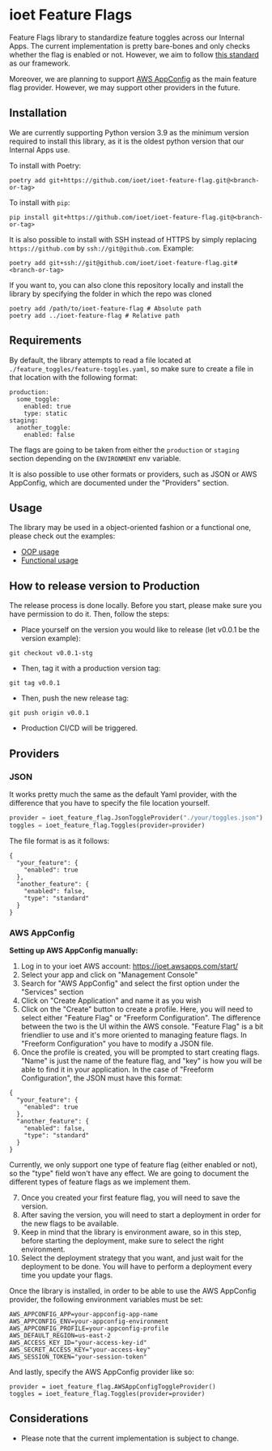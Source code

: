 # ioet Feature Flags

Feature Flags library to standardize feature toggles across our Internal Apps.
The current implementation is pretty bare-bones and only checks whether the flag is enabled or not.
However, we aim to follow [this standard](https://martinfowler.com/articles/feature-toggles.html) as our framework.

Moreover, we are planning to support [AWS AppConfig](https://docs.aws.amazon.com/appconfig/latest/userguide/what-is-appconfig.html) as the main feature flag provider. However, we may support other providers in the future.


## Installation
We are currently supporting Python version 3.9 as the minimum version required to install this library, as it is the oldest python version that our Internal Apps use.

To install with Poetry:
```shell
poetry add git+https://github.com/ioet/ioet-feature-flag.git@<branch-or-tag>
```

To install with `pip`:
```shell
pip install git+https://github.com/ioet/ioet-feature-flag.git@<branch-or-tag>
```

It is also possible to install with SSH instead of HTTPS by simply replacing `https://github.com` by `ssh://git@github.com`.
Example:
```shell
poetry add git+ssh://git@github.com/ioet/ioet-feature-flag.git#<branch-or-tag>
```

If you want to, you can also clone this repository locally and install the library by specifying the folder in which the repo was cloned

```shell
poetry add /path/to/ioet-feature-flag # Absolute path
poetry add ../ioet-feature-flag # Relative path
```

## Requirements

By default, the library attempts to read a file located at `./feature_toggles/feature-toggles.yaml`, so make sure to create a file in that location with the following format:
```
production:
  some_toggle:
    enabled: true
    type: static
staging:
  another_toggle:
    enabled: false
```
The flags are going to be taken from either the `production` or `staging` section depending on the `ENVIRONMENT` env variable.

It is also possible to use other formats or providers, such as JSON or AWS AppConfig, which are documented under the "Providers" section.


## Usage

The library may be used in a object-oriented fashion or a functional one, please check out the examples:
- [OOP usage](./usage_examples/object_oriented_usage.md)
- [Functional usage](./usage_examples/functional_usage.md)

## How to release version to Production
The release process is done locally. Before you start, please make sure you have permission to
do it. Then, follow the steps:
- Place yourself on the version you would like to release (let v0.0.1 be the version example):

```
git checkout v0.0.1-stg
```

- Then, tag it with a production version tag:

```
git tag v0.0.1
```

- Then, push the new release tag:

```
git push origin v0.0.1
```

- Production CI/CD will be triggered.


## Providers

### JSON
It works pretty much the same as the default Yaml provider, with the difference that you have to specify the file location yourself.
```python
provider = ioet_feature_flag.JsonToggleProvider("./your/toggles.json")
toggles = ioet_feature_flag.Toggles(provider=provider)
```

The file format is as it follows:
```
{
  "your_feature": {
    "enabled": true
  },
  "another_feature": {
    "enabled": false,
    "type": "standard"
  }
}
```

### AWS AppConfig

**Setting up AWS AppConfig manually:**
1. Log in to your ioet AWS account: https://ioet.awsapps.com/start/
2. Select your app and click on "Management Console"
3. Search for "AWS AppConfig" and select the first option under the "Services" section
4. Click on "Create Application" and name it as you wish
5. Click on the "Create" button to create a profile. Here, you will need to select either "Feature Flag" or "Freeform Configuration". The difference between the two is the UI within the AWS console. "Feature Flag" is a bit friendlier to use and it's more oriented to managing feature flags. In "Freeform Configuration" you have to modify a JSON file.
6. Once the profile is created, you will be prompted to start creating flags. "Name" is just the name of the feature flag, and "key" is how you will be able to find it in your application. In the case of "Freeform Configuration", the JSON must have this format:
```
{
  "your_feature": {
    "enabled": true
  },
  "another_feature": {
    "enabled": false,
    "type": "standard"
  }
}
```
Currently, we only support one type of feature flag (either enabled or not), so the "type" field won't have any effect. We are going to document the different types of feature flags as we implement them.

7. Once you created your first feature flag, you will need to save the version.
8. After saving the version, you will need to start a deployment in order for the new flags to be available.
9. Keep in mind that the library is environment aware, so in this step, before starting the deployment, make sure to select the right environment.
10. Select the deployment strategy that you want, and just wait for the deployment to be done. You will have to perform a deployment every time you update your flags.

Once the library is installed, in order to be able to use the AWS AppConfig provider, the following environment variables must be set:
```
AWS_APPCONFIG_APP=your-appconfig-app-name
AWS_APPCONFIG_ENV=your-appconfig-environment
AWS_APPCONFIG_PROFILE=your-appconfig-profile
AWS_DEFAULT_REGION=us-east-2
AWS_ACCESS_KEY_ID="your-access-key-id"
AWS_SECRET_ACCESS_KEY="your-access-key"
AWS_SESSION_TOKEN="your-session-token"
```

And lastly, specify the AWS AppConfig provider like so:
```
provider = ioet_feature_flag.AWSAppConfigToggleProvider()
toggles = ioet_feature_flag.Toggles(provider=provider)
```


## Considerations
- Please note that the current implementation is subject to change.
